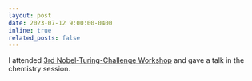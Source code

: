 ```yaml
---
layout: post
date: 2023-07-12 9:00:00-0400
inline: true
related_posts: false
---
```


I attended [3rd Nobel-Turing-Challenge Workshop](https://cbd.cmu.edu/meetings/3rd-workshop-nobel-turing-challenge/) and gave a talk in the chemistry session.
